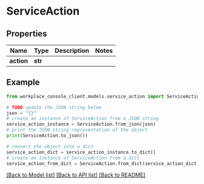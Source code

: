 # ServiceAction


## Properties

Name | Type | Description | Notes
------------ | ------------- | ------------- | -------------
**action** | **str** |  | 

## Example

```python
from workplace_console_client.models.service_action import ServiceAction

# TODO update the JSON string below
json = "{}"
# create an instance of ServiceAction from a JSON string
service_action_instance = ServiceAction.from_json(json)
# print the JSON string representation of the object
print(ServiceAction.to_json())

# convert the object into a dict
service_action_dict = service_action_instance.to_dict()
# create an instance of ServiceAction from a dict
service_action_from_dict = ServiceAction.from_dict(service_action_dict)
```
[[Back to Model list]](../README.md#documentation-for-models) [[Back to API list]](../README.md#documentation-for-api-endpoints) [[Back to README]](../README.md)


